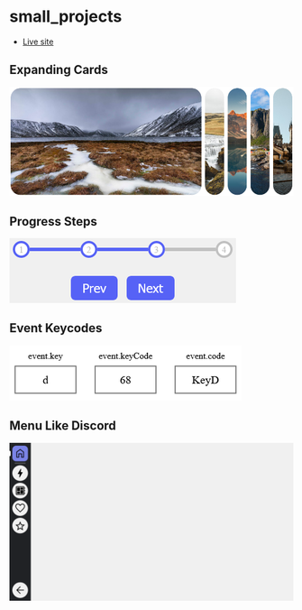 # small_projects

- [Live site](https://jeda777.github.io/small_projects/)

## Expanding Cards

![](./Screenshots/ExpandingCards.png)

## Progress Steps

![](./Screenshots/ProgressSteps.png)

## Event Keycodes

![](./Screenshots/EventKeycodes.png)

## Menu Like Discord

![](./Screenshots/DiscordLikeMenu.png)
